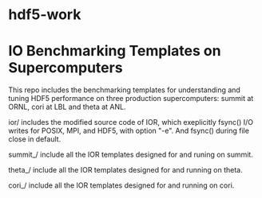 # hdf5-work
# IO Benchmarking Templates on Supercomputers

This repo includes the benchmarking templates for understanding and tuning HDF5 performance on three production supercomputers: summit at ORNL, cori at LBL and theta at ANL. 

ior/ includes the modified source code of IOR, which exeplicitly fsync() I/O writes for POSIX, MPI, and HDF5, with option "-e". And fsync() during file close in default. 

summit_/ include all the IOR templates designed for and runing on summit.


theta_/ include all the IOR templates designed for and running on theta.


cori_/ include all the IOR templates designed for and running on cori.  
